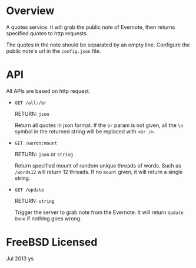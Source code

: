 # Overview

A quotes service. It will grab the public note of Evernote,
then returns specified quotes to http requests.

The quotes in the note should be separated by an empty line.
Configure the public note's url in the `config.json` file.

# API
All APIs are based on http request.

* `GET /all:/br`

  RETURN: `json`
  
  Return all quotes in json format. If the `br` param is not given,
  all the `\n` symbol in the returned string will be replaced with `<br />`.

* `GET /words:mount`

  RETURN: `json` or `string`
  
  Return specified mount of random unique threads of words.
  Such as `/words12` will return 12 threads.
  If no `mount` given, it will return a single string.

* `GET /update`

  RETURN: `string`
  
  Trigger the server to grab note from the Evernote.
  It will return `Update Done` if nothing goes wrong.


# FreeBSD Licensed

Jul 2013 ys